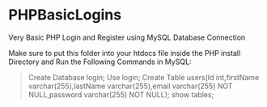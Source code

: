 # PHPBasicLogins
Very Basic PHP Login and Register using MySQL Database Connection


Make sure to put this folder into your htdocs file inside the PHP install Directory and Run the Following Commands in MySQL:

> Create Database login;
> Use login;
> Create Table users(Id int,firstName varchar(255),lastName varchar(255),email varchar(255) NOT NULL,password varchar(255) NOT NULL);
> show tables;
